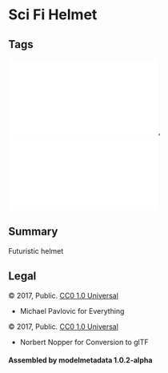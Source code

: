 # Sci Fi Helmet

## Tags

![core](../../Models-core.md), ![testing](../../Models-testing.md)

## Summary

Futuristic helmet

## Legal

&copy; 2017, Public. [CC0 1.0 Universal](https://creativecommons.org/publicdomain/zero/1.0/legalcode)

 - Michael Pavlovic for Everything

&copy; 2017, Public. [CC0 1.0 Universal](https://creativecommons.org/publicdomain/zero/1.0/legalcode)

 - Norbert Nopper for Conversion to glTF

#### Assembled by modelmetadata 1.0.2-alpha